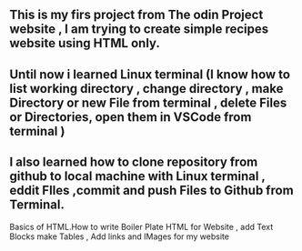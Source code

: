 This is my firs project from The odin Project website , I am trying to create simple recipes website using HTML only.
------------------------------------------------------------------------------------------------------------------------------------------------------------------------------------------------
Until now i learned Linux terminal (I know how to list working directory , change directory , make Directory or new File from terminal , delete Files or Directories, open them in VSCode from terminal )
-------------------------------------------------------------------------------------------------------------------------------------------------------------------------------------------------
I also learned how to clone repository from github to local machine with Linux terminal , eddit FIles ,commit and  push Files to Github from Terminal.
-------------------------------------------------------------------------------------------------------------------------------------------------------------------------------------------------
Basics of HTML.How to write Boiler Plate HTML for Website , add Text Blocks make Tables , Add links and IMages for my website 